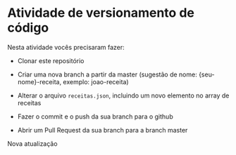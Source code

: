 # Atividade de versionamento de código

Nesta atividade vocês precisaram fazer:

- Clonar este repositório

- Criar uma nova branch a partir da master (sugestão de nome: {seu-nome}-receita, exemplo: joao-receita)

- Alterar o arquivo `receitas.json`, incluindo um novo elemento no array de receitas

- Fazer o commit e o push da sua branch para o github

- Abrir um Pull Request da sua branch para a branch master

Nova atualização
